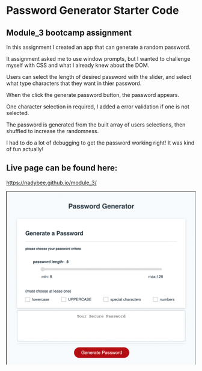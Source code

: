 # Password Generator Starter Code
## Module_3 bootcamp assignment 

In this assignment I created an app that can generate a random password.

It assignment asked me to use window prompts, but I wanted to challenge myself with CSS and what I already knew about the DOM.

Users can select the length of desired password with the slider, and select what type characters that they want in thier password. 

When the click the generate password button, the password appears. 

One character selection in required, I added a error validation if one is not selected. 

The password is generated from the built array of users selections, then shuffled to increase the randomness.

I had to do a lot of debugging to get the password working right! It was kind of fun actually!

## Live page can be found here:
https://nadybee.github.io/module_3/

![Alt text](/Screen%20Shot%202022-05-02%20at%207.42.14%20AM.png)